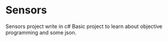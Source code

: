 # Sensors
Sensors project write in c#
Basic project to learn about objective programming and some json.
